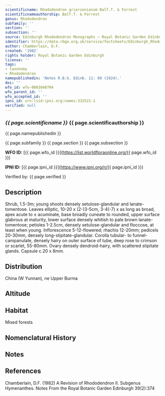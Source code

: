 ```yaml
---
scientificname: Rhododendron griersonianum Balf.f. & Forrest
scientificnameauthorship: Balf.f. & Forrest
genus: Rhododendron
subfamily: ''
section: ''
subsection: ''
source: Edinburgh Rhododendron Monographs – Royal Botanic Garden Edinburgh
identifier: https://data.rbge.org.uk/service/factsheets/Edinburgh_Rhododendron_Monographs.xhtml
author: Chamberlain, D.F.
created: '1982'
rights holder: Royal Botanic Garden Edinburgh
license: ''
tags:
- taxonomy
- Rhododendron
namepublishedin: 'Notes R.B.G. Edinb. 11: 69 (1924).'
doi: ''
wfo_id: wfo-0001048704
wfo_parent_id: ''
wfo_accepted_id: ''
ipni_id: urn:lsid:ipni.org:names:332521-1
verified: null
---
```

### _{{ page.scientificname }}_ {{ page.scientificauthorship }}
 {{ page.namepublishedin }}

{{ page.subfamily }} {{ page.section }} {{ page.subsection }}

**WFO ID:** [{{ page.wfo_id }}](https://list.worldfloraonline.org/{{ page.wfo_id }})

**IPNI ID:** [{{ page.ipni_id }}](https://www.ipni.org/n/{{ page.ipni_id }})

Verified by: {{ page.verified }}



## Description
Shrub, 1.5-3m; young shoots densely setulose-glandular and lanate-tomentose. Leaves elliptic, 10-20 x (2-)3-5cm, 3-4(-7) x as long as broad, apex acute to ± acuminate, base broadly cuneate to rounded, upper surface glabrous at maturity, lower surface densely whitish to pale brown lanate-tomentose; petioles 1-2.5cm, densely setulose-glandular and floccose, at least when young. Inflorescence 5-12-flowered; rhachis 12-20mm; pedicels 20-30mm, densely long-stipitate-glandular. Corolla tubular- to funnel-campanulate, densely hairy on outer surface of tube, deep rose to crimson or scarlet, 55-80mm. Ovary densely dendroid-hairy, with scattered stipitate glands. Capsule c.20 x 8mm.

## Distribution
China (W Yunnan), ne Upper Burma

## Altitude


## Habitat
Mixed forests

## Nomenclatural History

                       
## Notes


## References

Chamberlain, D.F. (1982) A Revision of Rhododendron II. Subgenus Hymenanthes. Notes From the Royal Botanic Garden Edinburgh 39(2):374
